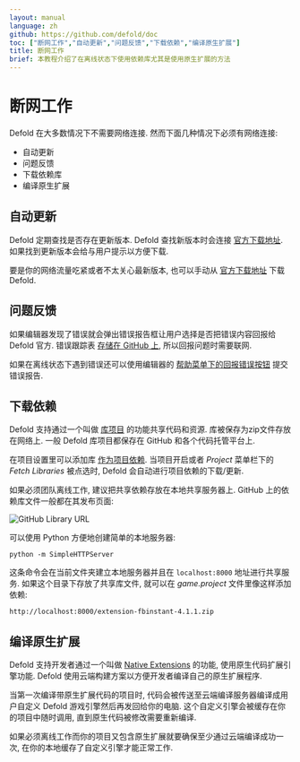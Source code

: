 ```yaml
---
layout: manual
language: zh
github: https://github.com/defold/doc
toc: ["断网工作","自动更新","问题反馈","下载依赖","编译原生扩展"]
title: 断网工作
brief: 本教程介绍了在离线状态下使用依赖库尤其是使用原生扩展的方法
---
```


# 断网工作

Defold 在大多数情况下不需要网络连接. 然而下面几种情况下必须有网络连接:

* 自动更新
* 问题反馈
* 下载依赖库
* 编译原生扩展


## 自动更新

Defold 定期查找是否存在更新版本. Defold 查找新版本时会连接 [官方下载地址](https://d.defold.com). 如果找到更新版本会给与用户提示以方便下载.

要是你的网络流量吃紧或者不太关心最新版本, 也可以手动从 [官方下载地址](https://d.defold.com) 下载 Defold.


## 问题反馈

如果编辑器发现了错误就会弹出错误报告框让用户选择是否把错误内容回报给 Defold 官方. 错误跟踪表 [存储在 GitHub 上](https://www.github.com/defold/editor2-issues), 所以回报问题时需要联网.

如果在离线状态下遇到错误还可以使用编辑器的 [帮助菜单下的回报错误按钮](/zh/manuals/getting-help/#从编辑器里汇报问题) 提交错误报告.


## 下载依赖

Defold 支持通过一个叫做 [库项目](/zh/manuals/libraries/) 的功能共享代码和资源. 库被保存为zip文件存放在网络上. 一般 Defold 库项目都保存在 GitHub 和各个代码托管平台上.

在项目设置里可以添加库 [作为项目依赖](/zh/manuals/project-settings/#Dependencies). 当项目开启或者 *Project* 菜单栏下的 *Fetch Libraries* 被点选时, Defold 会自动进行项目依赖的下载/更新.

如果必须团队离线工作, 建议把共享依赖存放在本地共享服务器上. GitHub 上的依赖库文件一般都在其发布页面:

![GitHub Library URL](/manuals/images/libraries/libraries_library_url_github.png)

可以使用 Python 方便地创建简单的本地服务器:

    python -m SimpleHTTPServer

这条命令会在当前文件夹建立本地服务器并且在 `localhost:8000` 地址进行共享服务. 如果这个目录下存放了共享库文件, 就可以在 *game.project* 文件里像这样添加依赖:

    http://localhost:8000/extension-fbinstant-4.1.1.zip


## 编译原生扩展

Defold 支持开发者通过一个叫做 [Native Extensions](/zh/manuals/extensions/) 的功能, 使用原生代码扩展引擎功能. Defold 使用云端构建方案以方便开发者编译自己的原生扩展程序.

当第一次编译带原生扩展代码的项目时, 代码会被传送至云端编译服务器编译成用户自定义 Defold 游戏引擎然后再发回给你的电脑. 这个自定义引擎会被缓存在你的项目中随时调用, 直到原生代码被修改需要重新编译.

如果必须离线工作而你的项目又包含原生扩展就要确保至少通过云端编译成功一次, 在你的本地缓存了自定义引擎才能正常工作.
